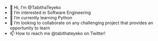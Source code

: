 - 👋 Hi, I’m @TabithaTeyeko
- 👀 I’m interested in Software Engineering
- 🌱 I’m currently learning Python
- 💞️ I’m looking to collaborate on any challenging project that provides an opportunity to learn
- 📫 How to reach me @tabithateyeko on Twitter!

<!---
TabithaTeyeko/TabithaTeyeko is a ✨ special ✨ repository because its `README.md` (this file) appears on your GitHub profile.
You can click the Preview link to take a look at your changes.
--->
